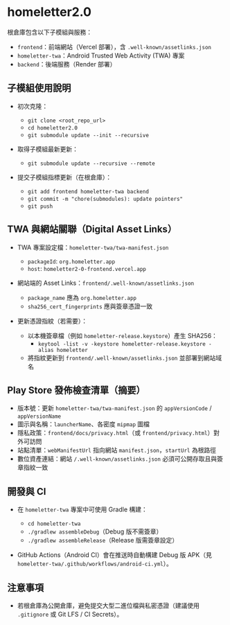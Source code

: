 # homeletter2.0

根倉庫包含以下子模組與服務：

- `frontend`：前端網站（Vercel 部署），含 `.well-known/assetlinks.json`
- `homeletter-twa`：Android Trusted Web Activity (TWA) 專案
- `backend`：後端服務（Render 部署）

## 子模組使用說明

- 初次克隆：
  - `git clone <root_repo_url>`
  - `cd homeletter2.0`
  - `git submodule update --init --recursive`

- 取得子模組最新更新：
  - `git submodule update --recursive --remote`

- 提交子模組指標更新（在根倉庫）：
  - `git add frontend homeletter-twa backend`
  - `git commit -m "chore(submodules): update pointers"`
  - `git push`

## TWA 與網站關聯（Digital Asset Links）

- TWA 專案設定檔：`homeletter-twa/twa-manifest.json`
  - `packageId`: `org.homeletter.app`
  - `host`: `homeletter2-0-frontend.vercel.app`

- 網站端的 Asset Links：`frontend/.well-known/assetlinks.json`
  - `package_name` 應為 `org.homeletter.app`
  - `sha256_cert_fingerprints` 應與簽章憑證一致

- 更新憑證指紋（若需要）：
  - 以本機簽章檔（例如 `homeletter-release.keystore`）產生 SHA256：
    - `keytool -list -v -keystore homeletter-release.keystore -alias homeletter`
  - 將指紋更新到 `frontend/.well-known/assetlinks.json` 並部署到網站域名

## Play Store 發佈檢查清單（摘要）

- 版本號：更新 `homeletter-twa/twa-manifest.json` 的 `appVersionCode` / `appVersionName`
- 圖示與名稱：`launcherName`、各密度 `mipmap` 圖檔
- 隱私政策：`frontend/docs/privacy.html`（或 `frontend/privacy.html`）對外可訪問
- 站點清單：`webManifestUrl` 指向網站 `manifest.json`，`startUrl` 為根路徑
- 數位資產連結：網站 `/.well-known/assetlinks.json` 必須可公開存取且與簽章指紋一致

## 開發與 CI

- 在 `homeletter-twa` 專案中可使用 Gradle 構建：
  - `cd homeletter-twa`
  - `./gradlew assembleDebug`（Debug 版不需簽章）
  - `./gradlew assembleRelease`（Release 版需簽章設定）

- GitHub Actions（Android CI）會在推送時自動構建 Debug 版 APK（見 `homeletter-twa/.github/workflows/android-ci.yml`）。

## 注意事項

- 若根倉庫為公開倉庫，避免提交大型二進位檔與私密憑證（建議使用 `.gitignore` 或 Git LFS / CI Secrets）。